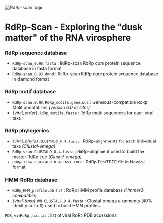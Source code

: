 ![RdRp-scan logo](https://user-images.githubusercontent.com/59948455/152477242-a6cec012-b8c1-42e9-969b-501bf6e14133.png)

# RdRp-Scan - Exploring the "dusk matter" of the RNA virosphere 

### RdRp sequence database
- ````RdRp-scan_0.90.fasta```` : RdRp-scan RdRp core protein sequence database in fasta format
- ````RdRp-scan_0.90.dmnd```` : RdRp-scan RdRp core protein sequence database in diamond format

### RdRp motif database
- ````RdRp-scan.0.90.RdRp_motifs.geneious```` : Geneious-compatible RdRp Motif annotations _(version 6.0 or later)_
- _{viral_order}_````.RdRp_motifs.fasta```` : RdRp motif sequences for each viral taxa

### RdRp phylogenies
- _{viral_phyla}_````.CLUSTALO_0.4.fasta```` : RdRp-alignments for each individual taxa _(Clustal-omega)_
- ````RdRp-scan.CLUSTALO_0.4.fasta```` : RdRp-alignment used to build the master RdRp tree _(Clustal-omega)_
- ````RdRp-scan.CLUSTALO_0.4.FAST_TREE```` : RdRp FastTREE file in Newick format

### HMM-RdRp database 
- ````RdRp_HMM_profile.db.h3?```` : RdRp HMM profile database _(Hmmer3-compatible)_
- _{viral-taxa}_````HMM_CLUSTALO.0.4.fasta```` : Clustal-omega alignments (40% identity cut-off) used to build HMM profiles.

````PDB_virRdRp_acc.txt```` : list of viral RdRp PDB accessions
